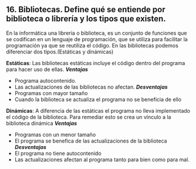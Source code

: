 ## 16. Bibliotecas. Define qué se entiende por biblioteca o librería y los tipos que existen.
En la informática una libreria o biblioteca, es un conjunto de funciones que se codifican en un lenguaje de programación, que se utiliza para facilitar la programación ya que se reutiliza el código. En las bibliotecas podemos diferenciar dos tipos.(Estáticas y dinámicas)

**Estáticas**: Las bibliotecas estáticas incluye el código dentro del programa para hacer uso de ellas.
***Ventajas***
- Programa autocontenido.
- Las actualizaciones de las bibliotecas no afectan.
***Desventajas***
- Programas con mayor tamaño
- Cuando la biblioteca se actualiza el programa no se beneficia de ello

**Dinámicas**: A diferencia de las estáticas el programa no lleva implementado el código de la biblioteca. Para remediar esto se crea un vínculo a la biblioteca dinámica
***Ventajas***
- Programas con un menor tamaño
- El programa se benefica de las actualizaciones de la biblioteca
***Desventajas***
- El programa no tiene autocontenido
- Las actualizaciones afectan al programa tanto para bien como para mal.

